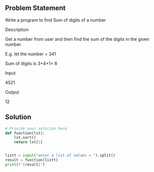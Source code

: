 ## Problem Statement 
Write a program to find Sum of digits of a number

Description

Get a number from user and then find the sum of the digits in the given number.

E.g. let the number = 341

Sum of digits is 3+4+1= 8

Input

4521

Output

12

## Solution

```python
# Provide your solution here.
def function(lst):
    lst.sort()
    return lst[1]


listt = input("enter a list of values = ").split()
result = function(listt)
print(f"{result}")
